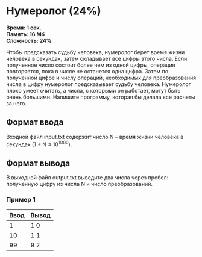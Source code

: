 <h1 class="title">Нумеролог (24%)</h1>
<p><b>Время: 1 сек.<br>Память: 16 Мб<br>Сложность: 24%</b></p>
<p>Чтобы предсказать судьбу человека, нумеролог берет время жизни человека в секундах, затем складывает все цифры этого числа. Если полученное число состоит более чем из одной цифры, операция повторяется, пока в числе не останется одна цифра. Затем по полученной цифре и числу операций, необходимых для преобразования числа в цифру нумеролог предсказывает судьбу человека. Нумеролог плохо умеет считать, а числа, с которыми он работает, могут быть очень большими. Напишите программу, которая бы делала все расчеты за него.
</p>
<h2>Формат ввода</h2>
<p>Входной файл input.txt содержит число N – время жизни человека в секундах (1 ≤ N ≤ 10<sup>1000</sup>).</p>
<h2>Формат вывода</h2>
<p>В выходной файл output.txt выведите два числа через пробел: полученную цифру из числа N и число преобразований.</p>
<h3>Пример 1</h3>
<table class="sample-tests">
  <thead>
     <tr>
        <th>Ввод</th>
        <th>Вывод</th>
     </tr>
  </thead>
  <tbody>
     <tr>
        <td>1</td>
        <td>1 0</td>
     </tr>
     <tr>
        <td>10</td>
        <td>1 1</td>
     </tr>
     <tr>
        <td>99</td>
        <td>9 2</td>
     </tr>
  </tbody>
</table>
